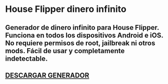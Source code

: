# House Flipper dinero infinito
## Generador de dinero infinito para House Flipper. Funciona en todos los dispositivos Android e iOS. No requiere permisos de root, jailbreak ni otros mods. Fácil de usar y completamente indetectable.
## [DESCARGAR GENERADOR](https://stellardownload.pro/cl/i/g68gjp)


